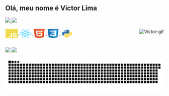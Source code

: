 ## Olá, meu nome é Victor Lima 
 <div>
  <a href="https://github.com/victorlimass">
  <img height="180em" src="https://github-readme-stats.vercel.app/api?username=victorlimass&show_icons=true&theme=dark&include_all_commits=true&count_private=true"/>
   <img height="180em" src="https://github-readme-stats.vercel.app/api/top-langs/?username=Victorlimass&layout=compact&langs_count=7&theme=great-gatsby"/>
</div>
  <div style="display: inline_block"><br>
  <img align="center" alt="Victor-Js" height="30" width="40" src="https://raw.githubusercontent.com/devicons/devicon/master/icons/javascript/javascript-plain.svg">
  <img align="center" alt="Victor-React" height="30" width="40" src="https://raw.githubusercontent.com/devicons/devicon/master/icons/react/react-original.svg">
  <img align="center" alt="Victor-HTML" height="30" width="40" src="https://raw.githubusercontent.com/devicons/devicon/master/icons/html5/html5-original.svg">
  <img align="center" alt="Victor-CSS" height="30" width="40" src="https://raw.githubusercontent.com/devicons/devicon/master/icons/css3/css3-original.svg">
  <img align="center" alt="Victor-Python" height="30" width="40" src="https://raw.githubusercontent.com/devicons/devicon/master/icons/python/python-original.svg">
  <img align="right" alt="Victor-gif" src="https://c.tenor.com/jD4sqQ5G6hIAAAAj/sonic-running.gif">
    
</div>
  
  ##
  
  <div> 
  <a href = "mailto:victorlimass409@gmail.com"><img src="https://img.shields.io/badge/-Gmail-%23333?style=for-the-badge&logo=gmail&logoColor=white" target="_blank"></a>
  <a href="https://www.linkedin.com/in/victor-lima-505677211/" target="_blank"><img src="https://img.shields.io/badge/-LinkedIn-%230077B5?style=for-the-badge&logo=linkedin&logoColor=white" target="_blank"></a> 
   
   

  
</div>
 
  ![Snake animation](https://github.com/icarogarcez/icarogarcez/blob/output/github-contribution-grid-snake.svg)
